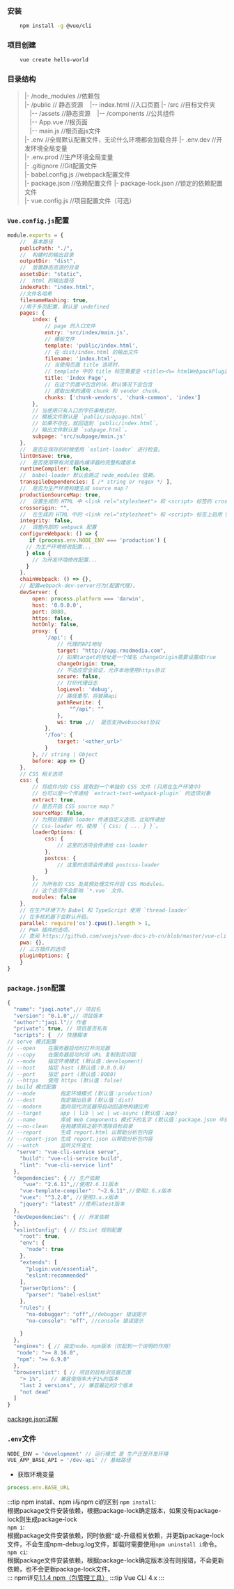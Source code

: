### 安装
```zsh
    npm install -g @vue/cli
```
### 项目创建
```zsh
    vue create hello-world
```
### 目录结构
> |- /node_modules //依赖包   
> |- /public //  静态资源
> &nbsp;&nbsp;&nbsp;|--  index.html //入口页面
> |- /src //目标文件夹      
> &nbsp;&nbsp;&nbsp;|--  /assets //静态资源
> &nbsp;&nbsp;&nbsp;|--  /components //公共组件        
> &nbsp;&nbsp;&nbsp;|--  App.vue //根页面   
> &nbsp;&nbsp;&nbsp;|--  main.js //根页面js文件   
> |- .env //全局默认配置文件，无论什么环境都会加载合并 
> |- .env.dev //开发环境全局变量    
> |- .env.prod //生产环境全局变量  
> |- .gitignore //Git配置文件  
> |- babel.config.js //webpack配置文件   
> |- package.json //依赖配置文件
> |- package-lock.json  //锁定的依赖配置文件  
> |- vue.config.js  //项目配置文件（可选）

### `Vue.config.js`配置
```js
module.exports = {
    //  基本路径
    publicPath: "./",
    //  构建时的输出目录
    outputDir: "dist",
    //  放置静态资源的目录
    assetsDir: "static",
    //  html 的输出路径
    indexPath: "index.html",
    //文件名哈希
    filenameHashing: true,
    //用于多页配置，默认是 undefined
    pages: {
        index: {
            // page 的入口文件
            entry: 'src/index/main.js',
            // 模板文件
            template: 'public/index.html',
            // 在 dist/index.html 的输出文件
            filename: 'index.html',
            // 当使用页面 title 选项时，
            // template 中的 title 标签需要是 <title><%= htmlWebpackPlugin.options.title %></title>
            title: 'Index Page',
            // 在这个页面中包含的块，默认情况下会包含
            // 提取出来的通用 chunk 和 vendor chunk。
            chunks: ['chunk-vendors', 'chunk-common', 'index']
        },
        // 当使用只有入口的字符串格式时，
        // 模板文件默认是 `public/subpage.html`
        // 如果不存在，就回退到 `public/index.html`。
        // 输出文件默认是 `subpage.html`。
        subpage: 'src/subpage/main.js'
    },
    //  是否在保存的时候使用 `eslint-loader` 进行检查。
    lintOnSave: true,
    //  是否使用带有浏览器内编译器的完整构建版本
    runtimeCompiler: false,
    //  babel-loader 默认会跳过 node_modules 依赖。
    transpileDependencies: [ /* string or regex */ ],
    //  是否为生产环境构建生成 source map？
    productionSourceMap: true,
    //  设置生成的 HTML 中 <link rel="stylesheet"> 和 <script> 标签的 crossorigin 属性。
    crossorigin: "",
    //  在生成的 HTML 中的 <link rel="stylesheet"> 和 <script> 标签上启用 Subresource Integrity (SRI)。
    integrity: false,
    //  调整内部的 webpack 配置
    configureWebpack: () => {
       if (process.env.NODE_ENV === 'production') {
      // 为生产环境修改配置...
      } else {
        // 为开发环境修改配置...
      }
    }, 
    chainWebpack: () => {},
    // 配置webpack-dev-server行为(配置代理)。
    devServer: {
        open: process.platform === 'darwin',
        host: '0.0.0.0',
        port: 8080,
        https: false,
        hotOnly: false,
        proxy: {
            '/api': {
                // 代理的API地址
                target: "http://app.rmsdmedia.com",
                // 如果target的地址是一个域名 changeOrigin需要设置成true
                changeOrigin: true,
                // 不适应安全验证，允许本地使用https协议
                secure: false,
                // 打印代理日志
                logLevel: 'debug',
                // 路径重写，将替换api
                pathRewrite: {  
                    "^/api": ""
                },
                ws: true ,//  是否支持websocket协议
            },
            '/foo': {
                target: '<other_url>'
            }
        }, // string | Object
        before: app => {}
    },
    // CSS 相关选项
    css: {
        // 将组件内的 CSS 提取到一个单独的 CSS 文件 (只用在生产环境中)
        // 也可以是一个传递给 `extract-text-webpack-plugin` 的选项对象
        extract: true,
        // 是否开启 CSS source map？
        sourceMap: false,
        // 为预处理器的 loader 传递自定义选项。比如传递给
        // Css-loader 时，使用 `{ Css: { ... } }`。
        loaderOptions: {
            css: {
                // 这里的选项会传递给 css-loader
            },
            postcss: {
                // 这里的选项会传递给 postcss-loader
            }
        },
        // 为所有的 CSS 及其预处理文件开启 CSS Modules。
        // 这个选项不会影响 `*.vue` 文件。
        modules: false
    },
    // 在生产环境下为 Babel 和 TypeScript 使用 `thread-loader`
    // 在多核机器下会默认开启。
    parallel: require('os').cpus().length > 1,
    // PWA 插件的选项。
    // 查阅 https://github.com/vuejs/vue-docs-zh-cn/blob/master/vue-cli-plugin-pwa/README.md
    pwa: {},
    // 三方插件的选项
    pluginOptions: {
    }
}
```
### `package.json`配置
```js
{
  "name": "jaqi.note",// 项目名
  "version": "0.1.0",// 项目版本
  "author":"jaqi.l"// 作者
  "private": true, // 项目是否私有
  "scripts": {  // 快捷脚本
// serve 模式配置
// --open    在服务器启动时打开浏览器
// --copy    在服务器启动时将 URL 复制到剪切版
// --mode    指定环境模式 (默认值：development)
// --host    指定 host (默认值：0.0.0.0)
// --port    指定 port (默认值：8080)
// --https   使用 https (默认值：false)
// build 模式配置
// --mode        指定环境模式 (默认值：production)
// --dest        指定输出目录 (默认值：dist)
// --modern      面向现代浏览器带自动回退地构建应用
// --target      app | lib | wc | wc-async (默认值：app)
// --name        库或 Web Components 模式下的名字 (默认值：package.json 中的 "name" 字段或入口文件名)
// --no-clean    在构建项目之前不清除目标目录
// --report      生成 report.html 以帮助分析包内容
// --report-json 生成 report.json 以帮助分析包内容
// --watch       监听文件变化
   "serve": "vue-cli-service serve",
    "build": "vue-cli-service build",
    "lint": "vue-cli-service lint"
  },
  "dependencies": { // 生产依赖
     "vue": "2.6.11",//使用2.6.11版本
    "vue-template-compiler": "~2.6.11",//使用2.6.x版本
    "vuex": "^3.2.0", //使用3.x.x版本
    "jquery": "latest" //使用latest版本
  },
  "devDependencies": { // 开发依赖
  },
  "eslintConfig": { // ESLint 规则配置
    "root": true,
    "env": {
      "node": true
    },
    "extends": [
      "plugin:vue/essential",
      "eslint:recommended"
    ],
    "parserOptions": {
      "parser": "babel-eslint"
    },
    "rules": {
      "no-debugger": "off",//debugger 错误提示
      "no-console": "off", //console 错误提示

    }
  },
  "engines": { // 指定node、npm版本（仅起到一个说明的作用）
   "node": ">= 8.16.0",
   "npm": ">= 6.9.0"
  },
  "browserslist": [ // 项目的目标浏览器范围
    "> 1%",   // 兼容使用率大于1%的版本
    "last 2 versions", // 兼容最近的2个版本
    "not dead"
  ]
}
```

[package.json详解](https://zhuanlan.zhihu.com/p/384484213)
### `.env`文件
```js
NODE_ENV = 'development' // 运行模式 是 生产还是开发环境
VUE_APP_BASE_API = '/dev-api' // 基础路径
```
* 获取环境变量
```js
process.env.BASE_URL
```
:::tip npm install、npm i与npm ci的区别 
`npm install`:    
根据package文件安装依赖，根据package-lock确定版本，如果没有package-lock则生成package-lock   
`npm i`:       
根据package文件安装依赖，同时依据`^`或`~`升级相关依赖，并更新package-lock文件，不会生成npm-debug.log文件，卸载时需要使用`npm uninstall i`命令。      
`npm ci`:   
根据package文件安装依赖，根据package-lock确定版本没有则报错，不会更新依赖，也不会更新package-lock文件。    
:::
npm详见[1.1.4 npm（包管理工具）](/other/node/introduction#_1-1-4-包管理工具-npm)
:::tip
Vue CLI 4.x
:::